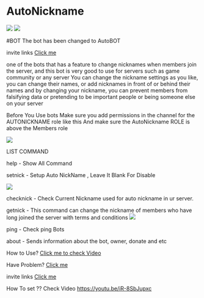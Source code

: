 # AutoNickname

[![](https://img.shields.io/discord/565048515357835264.svg?logo=discord&colorB=7289DA)](https://discord.gg/beHdDgx)
[![](https://img.shields.io/badge/discord.js-v12.0.0--dev-blue.svg?logo=npm)](https://github.com/discordjs)

#BOT The bot has been changed to AutoBOT

invite links 
[Click me](https://discord.com/oauth2/authorize?client_id=738713564763652156&permissions=201346048&scope=bot)

one of the bots that has a feature to change nicknames when members join the server, and this bot is very good to use for servers such as game community or any server
You can change the nickname settings as you like, you can change their names, or add nicknames in front of or behind their names
and by changing your nickname, you can prevent members from falsifying data or pretending to be important people or being someone else on your server


Before You Use bots Make sure you add permissions in the channel for the AUTONICKNAME role like this
And make sure the AutoNickname ROLE is above the Members role 

<img src="https://media.discordapp.net/attachments/721788946954059829/734818419580600421/setup_channel.gif"  />
</a>





LIST COMMAND


help - Show All Command

setnick  - Setup Auto NickName , Leave It Blank For Disable

<img src="https://media.discordapp.net/attachments/721393381594628104/734142975902351410/ezgif.com-video-to-gif.gif"  />
</a>


checknick - Check Current Nickname used for auto nickname in ur server.

getnick - This command can change the nickname of members who have long joined the server with terms and conditions
  <img src="https://media.discordapp.net/attachments/721393381594628104/734145839509012550/ezgif.com-video-to-gif_1.gif"  />
</a>  


ping - Check ping Bots

about - Sends information about the bot, owner, donate and etc


How to Use?
[Click me to check Video](https://www.youtube.com/watch?v=iR-8SbJupxc)

Have Problem?
[Click me](https://discord.gg/beHdDgx)


invite links 
[Click me](https://discord.com/oauth2/authorize?client_id=738713564763652156&permissions=201346048&scope=bot)

How To set ?? Check Video
https://youtu.be/iR-8SbJupxc


